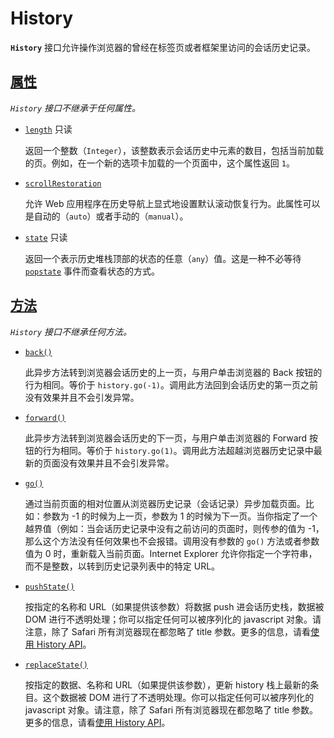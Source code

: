 # History

**`History`** 接口允许操作浏览器的曾经在标签页或者框架里访问的会话历史记录。

## [属性](https://developer.mozilla.org/zh-CN/docs/Web/API/History#属性)

*`History` 接口不继承于任何属性。*

-   [`length`](https://developer.mozilla.org/zh-CN/docs/Web/API/History/length) 只读

    返回一个整数（`Integer`），该整数表示会话历史中元素的数目，包括当前加载的页。例如，在一个新的选项卡加载的一个页面中，这个属性返回 `1`。

-   [`scrollRestoration`](https://developer.mozilla.org/zh-CN/docs/Web/API/History/scrollRestoration)

    允许 Web 应用程序在历史导航上显式地设置默认滚动恢复行为。此属性可以是自动的（`auto`）或者手动的（`manual`）。

-   [`state`](https://developer.mozilla.org/zh-CN/docs/Web/API/History/state) 只读

    返回一个表示历史堆栈顶部的状态的任意（`any`）值。这是一种不必等待 [`popstate`](https://developer.mozilla.org/zh-CN/docs/Web/API/Window/popstate_event) 事件而查看状态的方式。

## [方法](https://developer.mozilla.org/zh-CN/docs/Web/API/History#方法)

*`History` 接口不继承任何方法。*

-   [`back()`](https://developer.mozilla.org/zh-CN/docs/Web/API/History/back)

    此异步方法转到浏览器会话历史的上一页，与用户单击浏览器的 Back 按钮的行为相同。等价于 `history.go(-1)`。调用此方法回到会话历史的第一页之前没有效果并且不会引发异常。

-   [`forward()`](https://developer.mozilla.org/zh-CN/docs/Web/API/History/forward)

    此异步方法转到浏览器会话历史的下一页，与用户单击浏览器的 Forward 按钮的行为相同。等价于 `history.go(1)`。调用此方法超越浏览器历史记录中最新的页面没有效果并且不会引发异常。

-   [`go()`](https://developer.mozilla.org/zh-CN/docs/Web/API/History/go)

    通过当前页面的相对位置从浏览器历史记录（会话记录）异步加载页面。比如：参数为 -1 的时候为上一页，参数为 1 的时候为下一页。当你指定了一个越界值（例如：当会话历史记录中没有之前访问的页面时，则传参的值为 -1，那么这个方法没有任何效果也不会报错。调用没有参数的 `go()` 方法或者参数值为 0 时，重新载入当前页面。Internet Explorer 允许你指定一个字符串，而不是整数，以转到历史记录列表中的特定 URL。

-   [`pushState()`](https://developer.mozilla.org/zh-CN/docs/Web/API/History/pushState)

    按指定的名称和 URL（如果提供该参数）将数据 push 进会话历史栈，数据被 DOM 进行不透明处理；你可以指定任何可以被序列化的 javascript 对象。请注意，除了 Safari 所有浏览器现在都忽略了 title 参数。更多的信息，请看[使用 History API](https://developer.mozilla.org/zh-CN/docs/Web/API/History_API)。

-   [`replaceState()`](https://developer.mozilla.org/zh-CN/docs/Web/API/History/replaceState)

    按指定的数据、名称和 URL（如果提供该参数），更新 history 栈上最新的条目。这个数据被 DOM 进行了不透明处理。你可以指定任何可以被序列化的 javascript 对象。请注意，除了 Safari 所有浏览器现在都忽略了 title 参数。更多的信息，请看[使用 History API](https://developer.mozilla.org/zh-CN/docs/Web/API/History_API)。